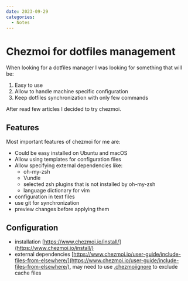 ```yaml
---
date: 2023-09-29
categories:
  - Notes
---
```


# Chezmoi for dotfiles management

When looking for a dotfiles manager I was looking for something that will be:

1. Easy to use
2. Allow to handle machine specific configuration
3. Keep dotfiles synchronization with only few commands

After read few articles I decided to try chezmoi. 

## Features 

Most important features of chezmoi for me are:

- Could be easy installed on Ubuntu and macOS
- Allow using templates for configuration files
- Allow specifying external dependencies like:
    - oh-my-zsh
    - Vundle
    - selected zsh plugins that is not installed by oh-my-zsh
    - language dictionary for vim
- configuration in text files
- use git for synchronization
- preview changes before applying them


## Configuration

- installation [https://www.chezmoi.io/install/](https://www.chezmoi.io/install/)
- external dependencies [https://www.chezmoi.io/user-guide/include-files-from-elsewhere/](https://www.chezmoi.io/user-guide/include-files-from-elsewhere/), may need to use [.chezmoiignore](https://www.chezmoi.io/reference/special-files-and-directories/chezmoiignore/) to exclude cache files



